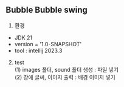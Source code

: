 <h2>Bubble Bubble swing</h2>

1. 환경 
- JDK 21 
- version = '1.0-SNAPSHOT' 
- tool : intellij 2023.3

2. test
<br>(1) images 폴더, sound 폴더 생성 : 파일 넣기
<br>(2) 창에 글씨, 이미지 출력 : 배경 이미지 넣기